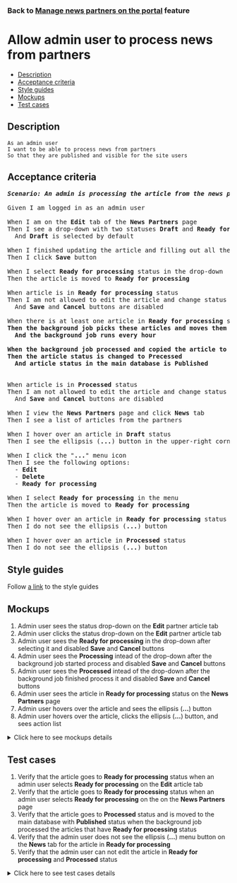 ### Back to [Manage news partners on the portal](../../README.md) feature

# Allow admin user to process news from partners

- [Description](#description)
- [Acceptance criteria](#acceptance-criteria)
- [Style guides](#style-guides)
- [Mockups](#mockups)
- [Test cases](#test-cases)

## Description

    As an admin user
    I want to be able to process news from partners
    So that they are published and visible for the site users

## Acceptance criteria

<pre>
<b><i>Scenario: An admin is processing the article from the news partners</i></b>

Given I am logged in as an admin user

When I am on the <b>Edit</b> tab of the <b>News Partners</b> page
Then I see a drop-down with two statuses <b>Draft</b> and <b>Ready for processing</b>
  And <b>Draft</b> is selected by default

When I finished updating the article and filling out all the required fields
Then I click <b>Save</b> button

When I select <b>Ready for processing</b> status in the drop-down
Then the article is moved to <b>Ready for processing</b>

When article is in <b>Ready for processing</b> status
Then I am not allowed to edit the article and change status back to <b>Draft</b>
  And <b>Save</b> and <b>Cancel</b> buttons are disabled

When there is at least one article in <b>Ready for processing</b> status
<b>Then the background job picks these articles and moves them to the main database to the table with articles created by the admin user
  And the background job runs every hour

When the background job processed and copied the article to the main database
Then the article status is changed to <b>Precessed</b>
  And article status in the main database is <b>Published</b>
</b>

When article is in <b>Processed</b> status
Then I am not allowed to edit the article and change status back to <b>Draft</b>
  And <b>Save</b> and <b>Cancel</b> buttons are disabled

When I view the <b>News Partners</b> page and click <b>News</b> tab
Then I see a list of articles from the partners

When I hover over an article in <b>Draft</b> status
Then I see the ellipsis (<b>...</b>) button in the upper-right corner

When I click the "<b>...</b>" menu icon
Then I see the following options:
  - <b>Edit</b>
  - <b>Delete</b>
  - <b>Ready for processing</b>

When I select <b>Ready for processing</b> in the menu
Then the article is moved to <b>Ready for processing</b>

When I hover over an article in <b>Ready for processing</b> status
Then I do not see the ellipsis (<b>...</b>) button

When I hover over an article in <b>Processed</b> status
Then I do not see the ellipsis (<b>...</b>) button
</pre>

## Style guides

Follow [a link](https://www.figma.com/proto/0zkkf5WC77OSpvyD6YXpFE/Style-guides?page-id=0%3A1&node-id=19%3A5368&viewport=266%2C48%2C0.54&scaling=min-zoom&starting-point-node-id=19%3A5368) to the style guides

## Mockups

1. Admin user sees the status drop-down on the <b>Edit</b> partner article tab
2. Admin user clicks the status drop-down on the <b>Edit</b> partner article tab
3. Admin user sees the <b>Ready for processing</b> in the drop-down after selecting it and disabled <b>Save</b> and <b>Cancel</b> buttons
4. Admin user sees the <b>Processing</b> intead of the drop-down after the background job started process and disabled <b>Save</b> and <b>Cancel</b> buttons
5. Admin user sees the <b>Processed</b> intead of the drop-down after the background job finished process it and disabled <b>Save</b> and <b>Cancel</b> buttons
6. Admin user sees the article in <b>Ready for processing</b> status on the <b>News Partners</b> page
7. Admin user hovers over the article and sees the ellipsis (<b>...</b>) button
8. Admin user hovers over the article, clicks the ellipsis (<b>...</b>) button, and sees action list

<details>
  <summary>Click here to see mockups details</summary>

**1. Admin user sees the status drop-down on the Edit partner article tab:**

![Admin user sees the status drop-down on the Edit partner article tab](/sports_hub_portal/desktop_application_features/manage_news_partners/images/status_dropdown_on_edit_page.png)

**2. Admin user clicks the status drop-down on the Edit partner article tab:**

![Admin user clicks the status drop-down on the Edit partner article tab](/sports_hub_portal/desktop_application_features/manage_news_partners/images/click_status_dropdown_on_edit_page.png)

**3. Admin user sees the Ready for processing in the drop-down after selecting it and disabled Save and Cancel buttons:**

![Admin user sees the Ready for processing in the drop-down after selecting it and disabled Save and Cancel buttons](/sports_hub_portal/desktop_application_features/manage_news_partners/images/click_status_dropdown_on_edit_page_ready_for_processing.png)

**4. Admin user sees the Processing intead of the drop-down after the background job started process and disabled Save and Cancel buttons:**

![Admin user sees the Processing intead of the drop-down after the background job started process and disabled Save and Cancel buttons](/sports_hub_portal/web_application_features/manage_news_partners/images/processing_status_on_edit_page.png)

**5. Admin user sees the Processed intead of the drop-down after the background job finished process it and disabled Save and Cancel buttons:**

![Admin user sees the Processed intead of the drop-down after the background job finished process it and disabled Save and Cancel buttons](/sports_hub_portal/web_application_features/manage_news_partners/images/processed_status_on_edit_page.png)

**6. Admin user sees the article in Ready for processing status on the News Partners page:**

![Admin user sees the article in Ready for processing status on the News Partners page](/sports_hub_portal/desktop_application_features/manage_news_partners/images/news_partner_list_page_ready_for_processing.png)

**7. Admin user hovers over the article and sees the ellipsis (...) button:**

![Admin user hovers over the article and sees the ellipsis (...) button](/sports_hub_portal/desktop_application_features/manage_news_partners/images/admin_hovers_over_article.png)

**8. Admin user hovers over the article, clicks the ellipsis (...) button, and sees action list:**

![Admin user hovers over the article, clicks the ellipsis (...) button, and sees action list](/sports_hub_portal/desktop_application_features/manage_news_partners/images/admin_clicks_ellipsis_button.png)

</details>

## Test cases

1. Verify that the article goes to <b>Ready for processing</b> status when an admin user selects <b>Ready for processing</b> on the <b>Edit</b> article tab
2. Verify that the article goes to <b>Ready for processing</b> status when an admin user selects <b>Ready for processing</b> on the on the <b>News Partners</b> page
3. Verify that the article goes to <b>Processed</b> status and is moved to the main database with <b>Published</b> status when the background job processed the articles that have <b>Ready for processing</b> status
4. Verify that the admin user does not see the ellipsis (<b>...</b>) menu button on the <b>News</b> tab for the article in <b>Ready for processing</b>
5. Verify that the admin user can not edit the article in <b>Ready for processing</b> and <b>Processed</b> status

<details>
  <summary>Click here to see test cases details</summary>

### **#1. Verify that the article goes to Ready for processing status when an admin user selects Ready for processing on the Edit article tab**

|Preconditions|Steps|Expected result
--------------|-----|----------
|- Logged in with admin account</br>- There is some partner added|1) Go to the <b>News Partners</b> list page</br>2) Click <b>News</b> tab</br>3) Go to edit some draft articles</br>4) Select <b>Ready for processing</b> status in the drop-down</br>5) Observe the page</br>6) Check article status|5) The <b>Save</b> and <b>Cancel</b> buttons are disabled. Status drop-down is disabled</br>6) Article status is <b>Ready for processing</b>|

### **#2. Verify that the article goes to Ready for processing status when an admin user selects Ready for processing on the on the News Partners page**

|Preconditions|Steps|Expected result
--------------|-----|----------
|- Logged in with admin account</br>- There is some partner added|1) Go to the <b>News Partners</b> list page</br>2) Click <b>News</b> tab</br>3) Have some draft articles</br>4) Hover over the draft article</br>5) Click the ellipsis (<b>...</b>) menu button and select <b>Ready for processing</b> option</br>6) Check article status|6) Article status is <b>Ready for processing</b>|

### **#3. Verify that the article goes to Processed status and is moved to the main database with Published status when the background job processed the articles that have Ready for processing status**

|Preconditions|Steps|Expected result
--------------|-----|----------
|- Logged in with admin account</br>- There is some partner added|1) Go to the <b>News Partners</b> list page</br>2) Click <b>News</b> tab</br>3) Have some articles in <b>Ready for processing</b> status</br>4) Wait for the background job to finish run</br>5) Check article status</br>6) Check article status in the main database|5) The article is in <b>Processed</b> status</br>6) The article is in <b>Published</b> status|

### **#4. Verify that the admin user does not see the ellipsis (...) menu button on the News tab for the article in Ready for processing**

|Preconditions|Steps|Expected result
--------------|-----|----------
|- Logged in with admin account</br>- There is some partner added|1) Go to the <b>News Partners</b> list page</br>2) Click <b>News</b> tab</br>3) Have some <b>Ready for processing</b> article</br>4) Hover over that article</br>5) Observe the page|6) The ellipsis (<b>...</b>) menu button is not visible for the article in <b>Ready for processing</b> status|

### **#5. Verify that the admin user can not edit the article in Ready for processing and Processed status**

|Preconditions|Steps|Expected result
--------------|-----|----------
|- Logged in with admin account</br>- There is some partner added|1) Go to the <b>News Partners</b> list page</br>2) Click <b>News</b> tab</br>3) Have some <b>Ready for processing</b> and <b>Processed</b> articles</br>4) Hover over <b>Ready for processing</b> article</br>5) Hover over <b>Processed</b> article</br>6) Go to <b>Edit</b> tab for <b>Processed</b> article</br>7) Go to <b>Edit</b> tab for  <b>Processed</b> article|4) The ellipsis (<b>...</b>) menu button is not visible for the article</br>5) The ellipsis (<b>...</b>) menu button is not visible for the article</br>6) - 7) The <b>Save</b> and <b>Cancel</b> buttons are disabled|

</details>
